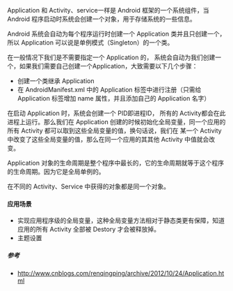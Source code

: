 Application 和 Activity、service一样是 Android 框架的一个系统组件，当 Android 程序启动时系统会创建一个对象，用于存储系统的一些信息。

Android 系统会自动为每个程序运行时创建一个 Application 类并且只创建一个，所以 Application 可以说是单例模式（Singleton）的一个类。

在一般情况下我们是不需要指定一个 Application 的， 系统会自动为我们创建一个，如果我们需要自己创建一个Application，大致需要以下几个步骤：

* 创建一个类继承 Application
* 在 AndroidManifest.xml 中的 Application 标签中进行注册（只需给 Application 标签增加 name 属性，并且添加自己的 Application 名字）

在启动 Application 时，系统会创建一个 PID即进程ID， 所有的 Activity都会在此进程上运行。那么我们在 Application 创建的时候初始化全局变量，同一个应用的所有 Activity 都可以取到这些全局变量的值，换句话说，我们在 某一个 Activity 中改变了这些全局变量的值，那么在同一个应用的其其他 Activity 中值就会改变。

Application 对象的生命周期是整个程序中最长的，它的生命周期就等于这个程序的生命周期。因为它是全局单例的。

在不同的 Activity、Service 中获得的对象都是同一个对象。

#### 应用场景

* 实现应用程序级的全局变量，这种全局变量方法相对于静态类更有保障，知道应用的所有 Activity 全部被 Destory 才会被释放掉。
* 主题设置

##### 参考

* http://www.cnblogs.com/renqingping/archive/2012/10/24/Application.html